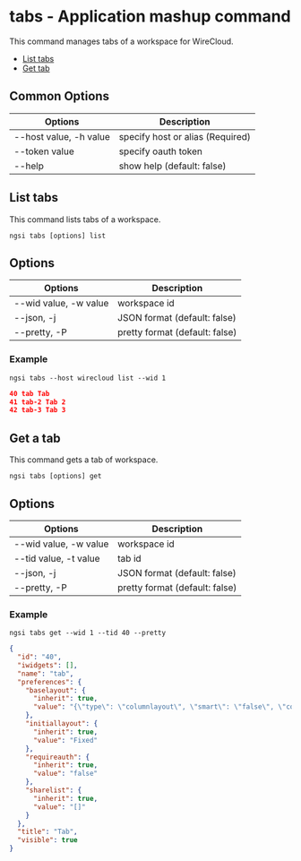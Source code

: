 # tabs - Application mashup command

This command manages tabs of a workspace for WireCloud.

-   [List tabs](#list-tabs)
-   [Get tab](#get-tab)

## Common Options

| Options                         | Description                      |
| ------------------------------- | -------------------------------- |
| --host value, -h value          | specify host or alias (Required) |
| --token value                   | specify oauth token              |
| --help                          | show help (default: false)       |

<a name="list-tabs"></a>

## List tabs

This command lists tabs of a workspace.

```console
ngsi tabs [options] list
```

## Options

| Options               | Description                    |
| --------------------- | ------------------------------ |
| --wid value, -w value | workspace id                   |
| --json, -j            | JSON format (default: false)   |
| --pretty, -P          | pretty format (default: false) |

### Example

```console
ngsi tabs --host wirecloud list --wid 1
```

```json
40 tab Tab
41 tab-2 Tab 2
42 tab-3 Tab 3
```

<a name="get-tab"></a>

## Get a tab

This command gets a tab of workspace.

```console
ngsi tabs [options] get
```

## Options

| Options               | Description                    |
| --------------------- | ------------------------------ |
| --wid value, -w value | workspace id                   | 
| --tid value, -t value | tab id                         |
| --json, -j            | JSON format (default: false)   |
| --pretty, -P          | pretty format (default: false) |

### Example

```console
ngsi tabs get --wid 1 --tid 40 --pretty
```

```json
{
  "id": "40",
  "iwidgets": [],
  "name": "tab",
  "preferences": {
    "baselayout": {
      "inherit": true,
      "value": "{\"type\": \"columnlayout\", \"smart\": \"false\", \"columns\": 20, \"cellheight\": 12, \"horizontalmargin\": 4, \"verticalmargin\": 3}"
    },
    "initiallayout": {
      "inherit": true,
      "value": "Fixed"
    },
    "requireauth": {
      "inherit": true,
      "value": "false"
    },
    "sharelist": {
      "inherit": true,
      "value": "[]"
    }
  },
  "title": "Tab",
  "visible": true
}
```
